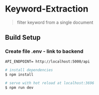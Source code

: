# Keyword-Extraction

> filter keyword from a single document 

## Build Setup
### Create file .env - link to backend
```
API_ENDPOINT= http://localhost:5000/api
```

```bash
# install dependencies
$ npm install

# serve with hot reload at localhost:3696
$ npm run dev

```

